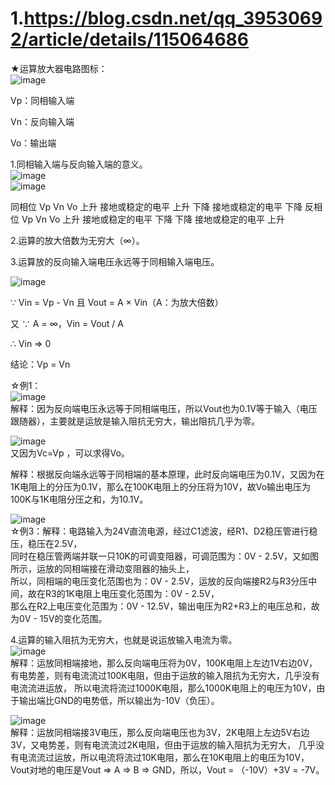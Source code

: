 # 1.https://blog.csdn.net/qq_39530692/article/details/115064686 
★运算放大器电路图标：  
![image](https://user-images.githubusercontent.com/84896436/157817765-576ba5e5-e7dc-4200-a3c8-28ff91665523.png)

Vp：同相输入端

Vn：反向输入端

Vo：输出端

1.同相输入端与反向输入端的意义。  
![image](https://user-images.githubusercontent.com/84896436/157818304-25546e31-ac83-4369-ae6e-a62b2b3685cf.png)  
![image](https://user-images.githubusercontent.com/84896436/157818326-7ae8928e-9b90-4b13-bfb5-110a1c02b2af.png)    


同相位
Vp	Vn	Vo
上升	接地或稳定的电平	上升
下降	接地或稳定的电平	下降
反相位
Vp	Vn	Vo
上升	接地或稳定的电平	下降
下降	接地或稳定的电平	上升

2.运算的放大倍数为无穷大（∞）。

3.运算放的反向输入端电压永远等于同相输入端电压。

![image](https://user-images.githubusercontent.com/84896436/157818176-65efeaec-e957-4c23-8ddd-945199c1484f.png)  


∵ Vin = Vp - Vn 且 Vout = A × Vin（A：为放大倍数）

又 ∵ A = ∞，Vin = Vout / A

∴ Vin => 0

结论：Vp = Vn

☆例1：  
![image](https://user-images.githubusercontent.com/84896436/157818229-31420820-9bd4-44a9-9d23-bf51691b4c4c.png)  
解释：因为反向端电压永远等于同相端电压，所以Vout也为0.1V等于输入（电压跟随器），主要就是运放是输入阻抗无穷大，输出阻抗几乎为零。  

![image](https://user-images.githubusercontent.com/84896436/157818392-ebbfe628-9176-44d2-b6c2-00dac95cdeba.png)    
又因为Vc=Vp    ，可以求得Vo。

解释：根据反向端永远等于同相端的基本原理，此时反向端电压为0.1V，又因为在1K电阻上的分压为0.1V，那么在100K电阻上的分压将为10V，故Vo输出电压为100K与1K电阻分压之和，为10.1V。

![image](https://user-images.githubusercontent.com/84896436/157818460-372dbdf8-27a1-4b55-8a9b-6cf6d48c7712.png)    
☆例3：解释：电路输入为24V直流电源，经过C1滤波，经R1、D2稳压管进行稳压，稳压在2.5V，  
同时在稳压管两端并联一只10K的可调变阻器，可调范围为：0V - 2.5V，又如图所示，运放的同相端接在滑动变阻器的抽头上，  
所以，同相端的电压变化范围也为：0V - 2.5V，运放的反向端接R2与R3分压中间，故在R3的1K电阻上电压变化范围为：0V - 2.5V，  
那么在R2上电压变化范围为：0V - 12.5V，输出电压为R2+R3上的电压总和，故为0V - 15V的变化范围。  

4.运算的输入阻抗为无穷大，也就是说运放输入电流为零。  
![image](https://user-images.githubusercontent.com/84896436/157818614-fd736d78-3a78-493c-b0ea-455289017277.png)  
解释：运放同相端接地，那么反向端电压将为0V，100K电阻上左边1V右边0V，有电势差，则有电流流过100K电阻，但由于运放的输入阻抗为无穷大，几乎没有电流流进运放，
所以电流将流过1000K电阻，那么1000K电阻上的电压为10V，由于输出端比GND的电势低，所以输出为-10V（负压）。  

![image](https://user-images.githubusercontent.com/84896436/157818701-df285e8f-ff19-479c-8d95-60c52d989530.png)  
解释：运放同相端接3V电压，那么反向端电压也为3V，2K电阻上左边5V右边3V，又电势差，则有电流流过2K电阻，但由于运放的输入阻抗为无穷大，
几乎没有电流流过运放，所以电流将流过10K电阻，那么在10K电阻上的电压为10V，Vout对地的电压是Vout ⇒ A ⇒ B ⇒ GND，所以，Vout = （-10V）+3V = -7V。  





